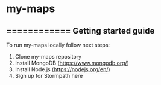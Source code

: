 # my-maps
============
Getting started guide
-----------------------
To run my-maps locally follow next steps:
  1. Clone my-maps repository
  2. Install MongoDB (https://www.mongodb.org/)
  3. Install Node.js (https://nodejs.org/en/)
  4. Sign up for Stormpath here
